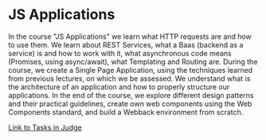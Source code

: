 # JS Applications

In the course "JS Applications" we learn what HTTP requests are and how to use them. We learn about REST Services, what a Baas (backend as a service) is and how to work with it, what asynchronous code means (Promises, using async/await), what Templating and Routing are. During the course, we create a Single Page Application, using the techniques learned from previous lectures, on which we be assessed. We understand what is the architecture of an application and how to properly structure our applications. In the end of the course, we explore different design patterns and their practical guidelines, create own web components using the Web Components standard, and build a Webback environment from scratch.

<a href="https://judge.softuni.org/Contests/#!/List/ByCategory/308/JS-Applications">Link to Tasks in Judge</a>